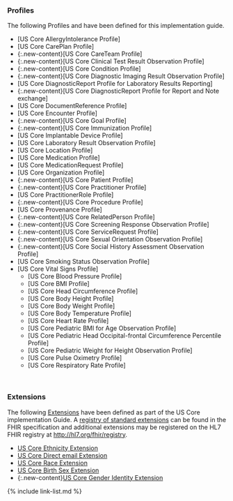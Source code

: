 
### Profiles

The following Profiles and have been defined for this implementation guide.

<!-- {% raw %}
{% include list-simple-profiles.xhtml %}
{% endraw %} -->


- [US Core AllergyIntolerance Profile]
- [US Core CarePlan Profile]
- {:.new-content}[US Core CareTeam Profile]
- {:.new-content}[US Core Clinical Test Result Observation Profile]
- {:.new-content}[US Core Condition Profile]
- {:.new-content}[US Core Diagnostic Imaging Result Observation Profile]
- [US Core DiagnosticReport Profile for Laboratory Results Reporting]
- {:.new-content}[US Core DiagnosticReport Profile for Report and Note exchange]
- [US Core DocumentReference Profile]
- [US Core Encounter Profile]
- {:.new-content}[US Core Goal Profile]
- {:.new-content}[US Core Immunization Profile]
- [US Core Implantable Device Profile]
- [US Core Laboratory Result Observation Profile]
- [US Core Location Profile]
- [US Core Medication Profile]
- [US Core MedicationRequest Profile]
- [US Core Organization Profile]
- {:.new-content}[US Core Patient Profile]
- {:.new-content}[US Core Practitioner Profile]
- [US Core PractitionerRole Profile]
- {:.new-content}[US Core Procedure Profile]
- [US Core Provenance Profile]
- {:.new-content}[US Core RelatedPerson Profile]
- {:.new-content}[US Core Screening Response Observation Profile]
- {:.new-content}[US Core ServiceRequest Profile]
- {:.new-content}[US Core Sexual Orientation Observation Profile]
- {:.new-content}[US Core Social History Assessment Observation Profile]
- [US Core Smoking Status Observation Profile]
- [US Core Vital Signs Profile]
  - [US Core Blood Pressure Profile]
  - [US Core BMI Profile]
  - [US Core Head Circumference Profile]
  - [US Core Body Height Profile]
  - [US Core Body Weight Profile]
  - [US Core Body Temperature Profile]
  - [US Core Heart Rate Profile]
  - [US Core Pediatric BMI for Age Observation Profile]
  - [US Core Pediatric Head Occipital-frontal Circumference Percentile
  Profile]
  - [US Core Pediatric Weight for Height Observation Profile]
  - [US Core Pulse Oximetry Profile]
  - [US Core Respiratory Rate Profile]


<!--
- In addition US Core uses the [Vital Signs Profile] from the FHIR Specification.  The expanded US Core [Vital Signs Quick Start] section provides guidance on vital signs search.
-->


<br />

### Extensions

The following [Extensions]({{site.data.fhir.path}}extensibility.html) have been defined as part of the US Core implementation Guide. A [registry of standard extensions]({{site.data.fhir.path}}extensibility-registry.html) can be found in the FHIR specification and additional extensions may be registered on the HL7 FHIR registry at <http://hl7.org/fhir/registry>.

<!-- {% raw %}
{% include list-simple-extensions.xhtml %}
{% endraw %} -->

- [US Core Ethnicity Extension](StructureDefinition-us-core-ethnicity.html)
- [US Core Direct email Extension](StructureDefinition-us-core-direct.html)
- [US Core Race Extension](StructureDefinition-us-core-race.html)
- [US Core Birth Sex Extension](StructureDefinition-us-core-birthsex.html)
- {:.new-content}[US Core Gender Identity Extension](StructureDefinition-us-core-genderIdentity.html)

{% include link-list.md %}

<br />
